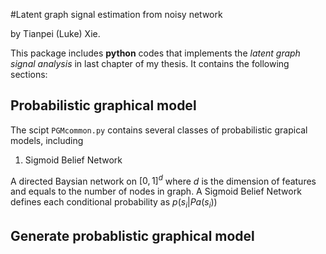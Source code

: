 #Latent graph signal estimation from noisy network

by Tianpei (Luke) Xie. 

This package includes __python__ codes that implements the _latent graph signal analysis_ in last chapter of my thesis. It contains the following sections: 

## Probabilistic graphical model 

The scipt `PGMcommon.py` contains several classes of probabilistic grapical models, including 

  1. Sigmoid Belief Network

   A directed Baysian network on $[0,1]^{d}$ where $d$ is the dimension of features and equals to the number of nodes in graph. A Sigmoid Belief Network defines each conditional probability as $p(s_i | Pa(s_i))$ 




## Generate probablistic graphical model



